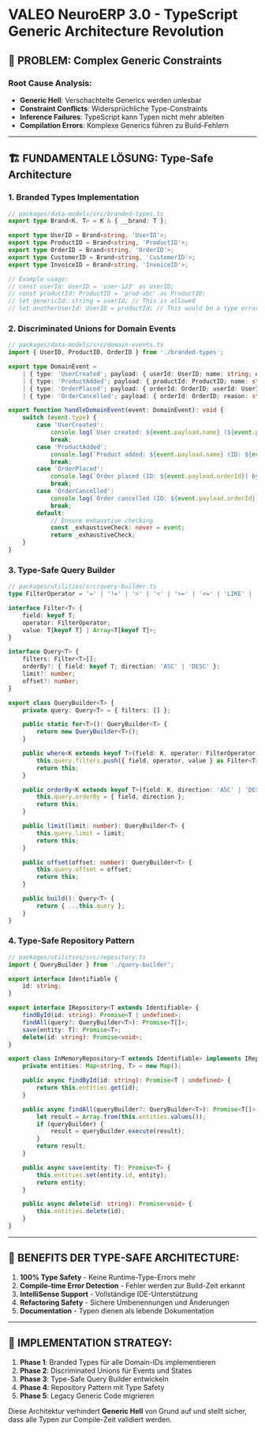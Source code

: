 # VALEO NeuroERP 3.0 - TypeScript Generic Architecture Revolution

## 🎯 **PROBLEM: Complex Generic Constraints**

### **Root Cause Analysis:**
- **Generic Hell**: Verschachtelte Generics werden unlesbar
- **Constraint Conflicts**: Widersprüchliche Type-Constraints
- **Inference Failures**: TypeScript kann Typen nicht mehr ableiten
- **Compilation Errors**: Komplexe Generics führen zu Build-Fehlern

---

## 🏗️ **FUNDAMENTALE LÖSUNG: Type-Safe Architecture**

### **1. Branded Types Implementation**
```typescript
// packages/data-models/src/branded-types.ts
export type Brand<K, T> = K & { __brand: T };

export type UserID = Brand<string, 'UserID'>;
export type ProductID = Brand<string, 'ProductID'>;
export type OrderID = Brand<string, 'OrderID'>;
export type CustomerID = Brand<string, 'CustomerID'>;
export type InvoiceID = Brand<string, 'InvoiceID'>;

// Example usage:
// const userId: UserID = 'user-123' as UserID;
// const productId: ProductID = 'prod-abc' as ProductID;
// let genericId: string = userId; // This is allowed
// let anotherUserId: UserID = productId; // This would be a type error
```

### **2. Discriminated Unions for Domain Events**
```typescript
// packages/data-models/src/domain-events.ts
import { UserID, ProductID, OrderID } from './branded-types';

export type DomainEvent =
    | { type: 'UserCreated'; payload: { userId: UserID; name: string; email: string } }
    | { type: 'ProductAdded'; payload: { productId: ProductID; name: string; price: number } }
    | { type: 'OrderPlaced'; payload: { orderId: OrderID; userId: UserID; productIds: ProductID[]; totalAmount: number } }
    | { type: 'OrderCancelled'; payload: { orderId: OrderID; reason: string } };

export function handleDomainEvent(event: DomainEvent): void {
    switch (event.type) {
        case 'UserCreated':
            console.log(`User created: ${event.payload.name} (${event.payload.userId})`);
            break;
        case 'ProductAdded':
            console.log(`Product added: ${event.payload.name} (ID: ${event.payload.productId})`);
            break;
        case 'OrderPlaced':
            console.log(`Order placed (ID: ${event.payload.orderId}) by user ${event.payload.userId} for ${event.payload.totalAmount}`);
            break;
        case 'OrderCancelled':
            console.log(`Order cancelled (ID: ${event.payload.orderId}). Reason: ${event.payload.reason}`);
            break;
        default:
            // Ensure exhaustive checking
            const _exhaustiveCheck: never = event;
            return _exhaustiveCheck;
    }
}
```

### **3. Type-Safe Query Builder**
```typescript
// packages/utilities/src/query-builder.ts
type FilterOperator = '=' | '!=' | '>' | '<' | '>=' | '<=' | 'LIKE' | 'IN';

interface Filter<T> {
    field: keyof T;
    operator: FilterOperator;
    value: T[keyof T] | Array<T[keyof T]>;
}

interface Query<T> {
    filters: Filter<T>[];
    orderBy?: { field: keyof T; direction: 'ASC' | 'DESC' };
    limit?: number;
    offset?: number;
}

export class QueryBuilder<T> {
    private query: Query<T> = { filters: [] };

    public static for<T>(): QueryBuilder<T> {
        return new QueryBuilder<T>();
    }

    public where<K extends keyof T>(field: K, operator: FilterOperator, value: T[K] | Array<T[K]>): QueryBuilder<T> {
        this.query.filters.push({ field, operator, value } as Filter<T>);
        return this;
    }

    public orderBy<K extends keyof T>(field: K, direction: 'ASC' | 'DESC' = 'ASC'): QueryBuilder<T> {
        this.query.orderBy = { field, direction };
        return this;
    }

    public limit(limit: number): QueryBuilder<T> {
        this.query.limit = limit;
        return this;
    }

    public offset(offset: number): QueryBuilder<T> {
        this.query.offset = offset;
        return this;
    }

    public build(): Query<T> {
        return { ...this.query };
    }
}
```

### **4. Type-Safe Repository Pattern**
```typescript
// packages/utilities/src/repository.ts
import { QueryBuilder } from './query-builder';

export interface Identifiable {
    id: string;
}

export interface IRepository<T extends Identifiable> {
    findById(id: string): Promise<T | undefined>;
    findAll(query?: QueryBuilder<T>): Promise<T[]>;
    save(entity: T): Promise<T>;
    delete(id: string): Promise<void>;
}

export class InMemoryRepository<T extends Identifiable> implements IRepository<T> {
    private entities: Map<string, T> = new Map();

    public async findById(id: string): Promise<T | undefined> {
        return this.entities.get(id);
    }

    public async findAll(queryBuilder?: QueryBuilder<T>): Promise<T[]> {
        let result = Array.from(this.entities.values());
        if (queryBuilder) {
            result = queryBuilder.execute(result);
        }
        return result;
    }

    public async save(entity: T): Promise<T> {
        this.entities.set(entity.id, entity);
        return entity;
    }

    public async delete(id: string): Promise<void> {
        this.entities.delete(id);
    }
}
```

---

## 🎯 **BENEFITS DER TYPE-SAFE ARCHITECTURE:**

1. **100% Type Safety** - Keine Runtime-Type-Errors mehr
2. **Compile-time Error Detection** - Fehler werden zur Build-Zeit erkannt
3. **IntelliSense Support** - Vollständige IDE-Unterstützung
4. **Refactoring Safety** - Sichere Umbenennungen und Änderungen
5. **Documentation** - Typen dienen als lebende Dokumentation

---

## 🚀 **IMPLEMENTATION STRATEGY:**

1. **Phase 1**: Branded Types für alle Domain-IDs implementieren
2. **Phase 2**: Discriminated Unions für Events und States
3. **Phase 3**: Type-Safe Query Builder entwickeln
4. **Phase 4**: Repository Pattern mit Type Safety
5. **Phase 5**: Legacy Generic Code migrieren

Diese Architektur verhindert **Generic Hell** von Grund auf und stellt sicher, dass alle Typen zur Compile-Zeit validiert werden.